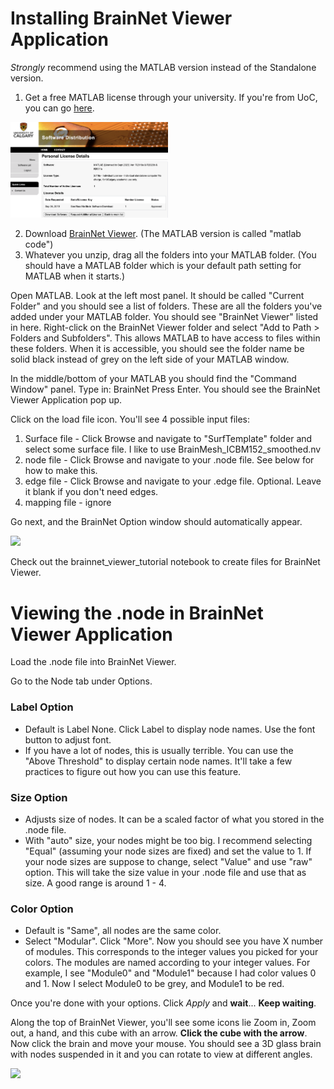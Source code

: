# Installing BrainNet Viewer Application
*Strongly* recommend using the MATLAB version instead of the Standalone version.

1. Get a free MATLAB license through your university. If you're from UoC, you can go [here](https://iac01.ucalgary.ca/SDSWeb/LandingPage.aspx?ReturnUrl=%2fSDSWeb%2fdefault.aspx).
<img src="../figures/matlab_license.png" width="50%" height=auto>

2. Download [BrainNet Viewer](https://www.nitrc.org/projects/bnv). (The MATLAB version is called "matlab code")
3. Whatever you unzip, drag all the folders into your MATLAB folder.
(You should have a MATLAB folder which is your default path setting for MATLAB when it starts.)

Open MATLAB. Look at the left most panel. It should be called "Current Folder" and you should see a list of folders.
These are all the folders you've added under your MATLAB folder. You should see "BrainNet Viewer" listed in here.
Right-click on the BrainNet Viewer folder and select "Add to Path > Folders and Subfolders".
This allows MATLAB to have access to files within these folders. When it is accessible, you should see
the folder name be solid black instead of grey on the left side of your MATLAB window.

In the middle/bottom of your MATLAB you should find the "Command Window" panel.
Type in: BrainNet
Press Enter.
You should see the BrainNet Viewer Application pop up.

Click on the load file icon. You'll see 4 possible input files:
1. Surface file - Click Browse and navigate to "SurfTemplate" folder and select some surface file. I like to use BrainMesh_ICBM152_smoothed.nv
2. node file - Click Browse and navigate to your .node file. See below for how to make this.
3. edge file - Click Browse and navigate to your .edge file. Optional. Leave it blank if you don't need edges.
4. mapping file - ignore

Go next, and the BrainNet Option window should automatically appear. 

<img src="../figures/brainnet_viewer_demo_load.gif">

Check out the brainnet_viewer_tutorial notebook to create files for BrainNet Viewer. 

# Viewing the .node in BrainNet Viewer Application

Load the .node file into BrainNet Viewer. 

Go to the Node tab under Options.

### Label Option
- Default is Label None. Click Label to display node names. Use the font button to adjust font.
- If you have a lot of nodes, this is usually terrible. You can use the "Above Threshold" to display certain node names.
It'll take a few practices to figure out how you can use this feature.

### Size Option
- Adjusts size of nodes. It can be a scaled factor of what you stored in the .node file.
- With "auto" size, your nodes might be too big. I recommend selecting "Equal" (assuming your node sizes are fixed) and
set the value to 1. If your node sizes are suppose to change, select "Value" and use "raw" option. This will take the
size value in your .node file and use that as size. A good range is around 1 - 4.

### Color Option
- Default is "Same", all nodes are the same color.
- Select "Modular". Click "More".
Now you should see you have X number of modules. This corresponds to the integer values you picked for your colors.
The modules are named according to your integer values. For example, I see "Module0" and "Module1" because I had color
values 0 and 1. Now I select Module0 to be grey, and Module1 to be red.

Once you're done with your options. Click *Apply* and **wait**... **Keep waiting**.

Along the top of BrainNet Viewer, you'll see some icons lie Zoom in, Zoom out, a hand, and this cube with an arrow.
**Click the cube with the arrow**. Now click the brain and move your mouse. You should see a 3D glass brain with nodes
suspended in it and you can rotate to view at different angles.

<img src="../figures/brainnet_viewer_demo_scroll.gif">
